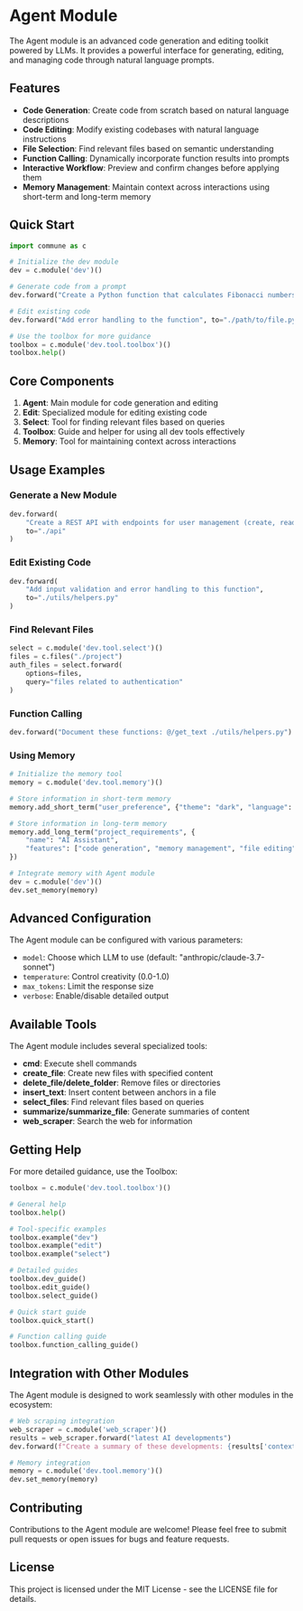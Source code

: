 # Agent Module

The Agent module is an advanced code generation and editing toolkit powered by LLMs. It provides a powerful interface for generating, editing, and managing code through natural language prompts.

## Features

- **Code Generation**: Create code from scratch based on natural language descriptions
- **Code Editing**: Modify existing codebases with natural language instructions
- **File Selection**: Find relevant files based on semantic understanding
- **Function Calling**: Dynamically incorporate function results into prompts
- **Interactive Workflow**: Preview and confirm changes before applying them
- **Memory Management**: Maintain context across interactions using short-term and long-term memory

## Quick Start

```python
import commune as c

# Initialize the dev module
dev = c.module('dev')()

# Generate code from a prompt
dev.forward("Create a Python function that calculates Fibonacci numbers")

# Edit existing code
dev.forward("Add error handling to the function", to="./path/to/file.py")

# Use the toolbox for more guidance
toolbox = c.module('dev.tool.toolbox')()
toolbox.help()
```

## Core Components

1. **Agent**: Main module for code generation and editing
2. **Edit**: Specialized module for editing existing code
3. **Select**: Tool for finding relevant files based on queries
4. **Toolbox**: Guide and helper for using all dev tools effectively
5. **Memory**: Tool for maintaining context across interactions

## Usage Examples

### Generate a New Module

```python
dev.forward(
    "Create a REST API with endpoints for user management (create, read, update, delete)",
    to="./api"
)
```

### Edit Existing Code

```python
dev.forward(
    "Add input validation and error handling to this function",
    to="./utils/helpers.py"
)
```

### Find Relevant Files

```python
select = c.module('dev.tool.select')()
files = c.files("./project")
auth_files = select.forward(
    options=files,
    query="files related to authentication"
)
```

### Function Calling

```python
dev.forward("Document these functions: @/get_text ./utils/helpers.py")
```

### Using Memory

```python
# Initialize the memory tool
memory = c.module('dev.tool.memory')()

# Store information in short-term memory
memory.add_short_term("user_preference", {"theme": "dark", "language": "python"})

# Store information in long-term memory
memory.add_long_term("project_requirements", {
    "name": "AI Assistant",
    "features": ["code generation", "memory management", "file editing"]
})

# Integrate memory with Agent module
dev = c.module('dev')()
dev.set_memory(memory)
```

## Advanced Configuration

The Agent module can be configured with various parameters:

- `model`: Choose which LLM to use (default: "anthropic/claude-3.7-sonnet")
- `temperature`: Control creativity (0.0-1.0)
- `max_tokens`: Limit the response size
- `verbose`: Enable/disable detailed output

## Available Tools

The Agent module includes several specialized tools:

- **cmd**: Execute shell commands
- **create_file**: Create new files with specified content
- **delete_file/delete_folder**: Remove files or directories
- **insert_text**: Insert content between anchors in a file
- **select_files**: Find relevant files based on queries
- **summarize/summarize_file**: Generate summaries of content
- **web_scraper**: Search the web for information

## Getting Help

For more detailed guidance, use the Toolbox:

```python
toolbox = c.module('dev.tool.toolbox')()

# General help
toolbox.help()

# Tool-specific examples
toolbox.example("dev")
toolbox.example("edit")
toolbox.example("select")

# Detailed guides
toolbox.dev_guide()
toolbox.edit_guide()
toolbox.select_guide()

# Quick start guide
toolbox.quick_start()

# Function calling guide
toolbox.function_calling_guide()
```

## Integration with Other Modules

The Agent module is designed to work seamlessly with other modules in the ecosystem:

```python
# Web scraping integration
web_scraper = c.module('web_scraper')()
results = web_scraper.forward("latest AI developments")
dev.forward(f"Create a summary of these developments: {results['context']}")

# Memory integration
memory = c.module('dev.tool.memory')()
dev.set_memory(memory)
```

## Contributing

Contributions to the Agent module are welcome! Please feel free to submit pull requests or open issues for bugs and feature requests.

## License

This project is licensed under the MIT License - see the LICENSE file for details.
